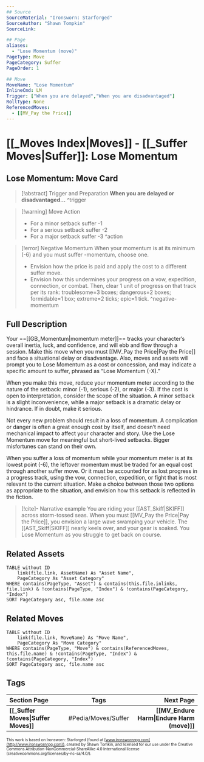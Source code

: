 ```yaml
---
## Source
SourceMaterial: "Ironsworn: Starforged"
SourceAuthor: "Shawn Tompkin"
SourceLink: 

## Page
aliases:
  - "Lose Momentum (move)"
PageType: Move
PageCategory: Suffer
PageOrder: 1

## Move
MoveName: "Lose Momentum"
InlineCmd: LM
Trigger: ["When you are delayed","When you are disadvantaged"]
RollType: None
ReferencedMoves: 
  - [[MV_Pay the Price]]
---
```

# [[_Moves Index|Moves]] - [[_Suffer Moves|Suffer]]: Lose Momentum
## Lose Momentum: Move Card
>[!abstract]  Trigger and Preparation
>**When you are delayed or disadvantaged...** ^trigger

> [!warning] Move Action
>- For a minor setback suffer -1
>- For a serious setback suffer -2
>- For a major setback suffer -3 ^action

> [!error] Negative Momentum
> When your momentum is at its minimum (-6) and you must suffer -momentum, choose one.
>- Envision how the price is paid and apply the cost to a different suffer move.
>- Envision how this undermines your progress on a vow, expedition, connection, or combat. Then, clear 1 unit of progress on that track per its rank: troublesome=3 boxes; dangerous=2 boxes; formidable=1 box; extreme=2 ticks; epic=1 tick. ^negative-momentum

## Full Description
Your ==[[GB_Momentum|momentum meter]]== tracks your character’s overall inertia, luck, and confidence, and will ebb and flow through a session. Make this move when you must [[MV_Pay the Price|Pay the Price]] and face a situational delay or disadvantage. Also, moves and assets will prompt you to Lose Momentum as a cost or concession, and may indicate a specific amount to suffer, phrased as “Lose Momentum (-X).” 

When you make this move, reduce your momentum meter according to the nature of the setback: minor (-1), serious (-2), or major (-3). If the cost is open to interpretation, consider the scope of the situation. A minor setback is a slight inconvenience, while a major setback is a dramatic delay or hindrance. If in doubt, make it serious. 

Not every new problem should result in a loss of momentum. A complication or danger is often a great enough cost by itself, and doesn’t need mechanical impact to affect your character and story. Use the Lose Momentum move for meaningful but short-lived setbacks. Bigger misfortunes can stand on their own. 

When you suffer a loss of momentum while your momentum meter is at its lowest point (-6), the leftover momentum must be traded for an equal cost through another suffer move. Or it must be accounted for as lost progress in a progress track, using the vow, connection, expedition, or fight that is most relevant to the current situation. Make a choice between those two options as appropriate to the situation, and envision how this setback is reflected in the fiction.


> [!cite]- Narrative example
> You are riding your [[AST_Skiff|SKIFF]] across storm-tossed seas. When you must [[MV_Pay the Price|Pay the Price]], you envision a large wave swamping your vehicle. The [[AST_Skiff|SKIFF]] nearly keels over, and your gear is soaked. You Lose Momentum as you struggle to get back on course. 

## Related Assets
```dataview
TABLE without ID
	link(file.link, AssetName) As "Asset Name",
	PageCategory As "Asset Category"
WHERE contains(PageType, "Asset") & contains(this.file.inlinks, file.link) & !contains(PageType, "Index") & !contains(PageCategory, "Index")
SORT PageCategory asc, file.name asc
```

## Related Moves
```dataview
TABLE without ID
	link(file.link, MoveName) As "Move Name",
	PageCategory As "Move Category"
WHERE contains(PageType, "Move") & contains(ReferencedMoves, this.file.name) & !contains(PageType, "Index") & !contains(PageCategory, "Index")
SORT PageCategory asc, file.name asc
```

## Tags
| Section Page | Tags | Next Page |
|:--- |:---:| ---:|
| **[[_Suffer Moves\|Suffer Moves]]** | #Pedia/Moves/Suffer | **[[MV_Endure Harm\|Endure Harm (move)]]** |

<font size=-2>This work is based on Ironsworn: Starforged (found at [www.ironswornrpg.com](http://www.ironswornrpg.com)), created by Shawn Tomkin, and licensed for our use under the Creative Commons Attribution-NonCommercial-ShareAlike 4.0 International license  (creativecommons.org/licenses/by-nc-sa/4.0/).</font>